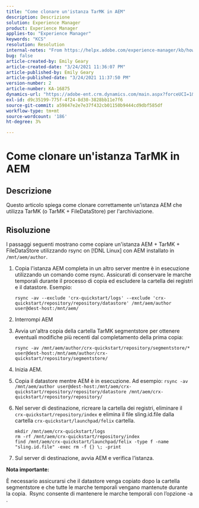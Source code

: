 ```yaml
---
title: "Come clonare un'istanza TarMK in AEM"
description: Descrizione
solution: Experience Manager
product: Experience Manager
applies-to: "Experience Manager"
keywords: "KCS"
resolution: Resolution
internal-notes: "From https://helpx.adobe.com/experience-manager/kb/how-to-clone-an-AEM-TarMK-instance-AEM.html"
bug: false
article-created-by: Emily Geary
article-created-date: "3/24/2021 11:36:07 PM"
article-published-by: Emily Geary
article-published-date: "3/24/2021 11:37:50 PM"
version-number: 2
article-number: KA-16875
dynamics-url: "https://adobe-ent.crm.dynamics.com/main.aspx?forceUCI=1&pagetype=entityrecord&etn=knowledgearticle&id=371b76b1-f98c-eb11-a812-000d3a58b9d1"
exl-id: d9c35199-775f-4f24-8d30-3828bb11e7f6
source-git-commit: a59847e2e7e37f432cb01150b9444cd9dbf585df
workflow-type: tm+mt
source-wordcount: '186'
ht-degree: 3%

---
```


# Come clonare un&#39;istanza TarMK in AEM

## Descrizione

Questo articolo spiega come clonare correttamente un&#39;istanza AEM che utilizza TarMK (o TarMK + FileDataStore) per l&#39;archiviazione.

## Risoluzione

I passaggi seguenti mostrano come copiare un&#39;istanza AEM + TarMK + FileDataStore utilizzando rsync on [!DNL Linux] con AEM installato in `/mnt/aem/author`.

1. Copia l&#39;istanza AEM completa in un altro server mentre è in esecuzione utilizzando un comando come rsync. Assicurati di conservare le marche temporali durante il processo di copia ed escludere la cartella dei registri e il datastore. Esempio:

   ```
   rsync -av --exclude 'crx-quickstart/logs' --exclude 'crx-quickstart/repository/repository/datastore' /mnt/aem/author user@dest-host:/mnt/aem/
   ```

1. Interrompi AEM

1. Avvia un&#39;altra copia della cartella TarMK segmentstore per ottenere eventuali modifiche più recenti dal completamento della prima copia:

   ```
   rsync -av /mnt/aem/author/crx-quickstart/repository/segmentstore/* user@dest-host:/mnt/aem/author/crx-quickstart/repository/segmentstore/
   ```

1. Inizia AEM.

1. Copia il datastore mentre AEM è in esecuzione. Ad esempio: `rsync -av /mnt/aem/author user@dest-host:/mnt/aem/crx-quickstart/repository/repository/datastore /mnt/aem/crx-quickstart/repository/repository/`

1. Nel server di destinazione, ricreare la cartella dei registri, eliminare il `crx-quickstart/repository/index` e elimina il file sling.id.file dalla cartella `crx-quickstart/launchpad/felix` cartella.

   ```
   mkdir /mnt/aem/crx-quickstart/logs
   rm -rf /mnt/aem/crx-quickstart/repository/index
   find /mnt/aem/crx-quickstart/launchpad/felix -type f -name "sling.id.file" -exec rm -f {} \; -print
   ```

1. Sul server di destinazione, avvia AEM e verifica l’istanza.

<b>Nota importante:</b>

È necessario assicurarsi che il datastore venga copiato dopo la cartella segmentstore e che tutte le marche temporali vengano mantenute durante la copia.  Rsync consente di mantenere le marche temporali con l’opzione -a .

